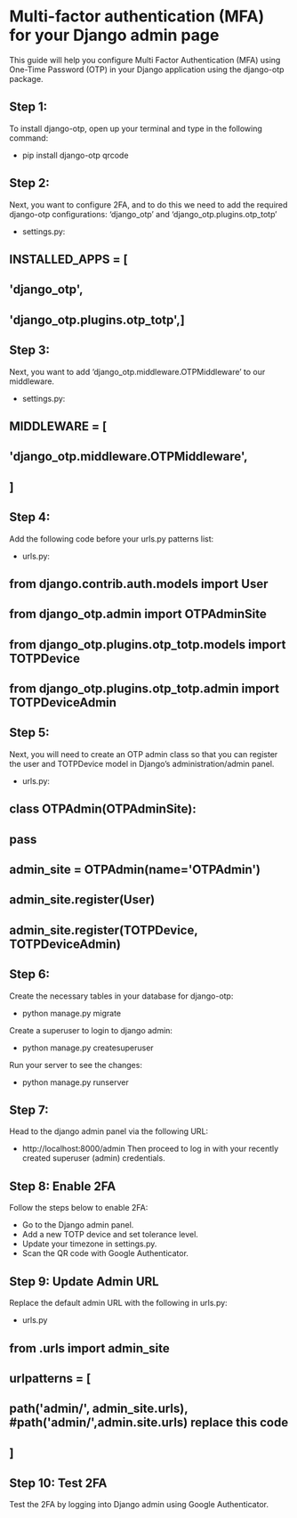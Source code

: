 # Multi-factor authentication (MFA) for your Django admin page

This guide will help you configure Multi Factor Authentication (MFA) using One-Time Password (OTP) in your Django application using the django-otp package.


## Step 1:
To install django-otp, open up your terminal and type in the following command:
- pip install django-otp qrcode

## Step 2:
Next, you want to configure 2FA, and to do this we need to add the required django-otp configurations: ‘django_otp’ and ‘django_otp.plugins.otp_totp’
- settings.py:

## INSTALLED_APPS = [
##   'django_otp',
##   'django_otp.plugins.otp_totp',]

## Step 3:
Next, you want to add ‘django_otp.middleware.OTPMiddleware’ to our middleware.
- settings.py:

## MIDDLEWARE = [
##    'django_otp.middleware.OTPMiddleware',
## ]

## Step 4:
Add the following code before your urls.py patterns list:
- urls.py:

## from django.contrib.auth.models import User
## from django_otp.admin import OTPAdminSite
## from django_otp.plugins.otp_totp.models import TOTPDevice
## from django_otp.plugins.otp_totp.admin import TOTPDeviceAdmin

## Step 5:
Next, you will need to create an OTP admin class so that you can register the user and TOTPDevice model in Django’s administration/admin panel.
- urls.py:

## class OTPAdmin(OTPAdminSite):
##   pass
##
## admin_site = OTPAdmin(name='OTPAdmin')
## admin_site.register(User)
## admin_site.register(TOTPDevice, TOTPDeviceAdmin)

## Step 6:
Create the necessary tables in your database for django-otp:
- python manage.py migrate

Create a superuser to login to django admin:
- python manage.py createsuperuser

Run your server to see the changes:
- python manage.py runserver 

## Step 7:
Head to the django admin panel via the following URL:
- http://localhost:8000/admin
Then proceed to log in with your recently created superuser (admin) credentials.

## Step 8: Enable 2FA
Follow the steps below to enable 2FA:
- Go to the Django admin panel.
- Add a new TOTP device and set tolerance level.
- Update your timezone in settings.py.
- Scan the QR code with Google Authenticator.

## Step 9: Update Admin URL
Replace the default admin URL with the following in urls.py:
- urls.py

## from .urls import admin_site
##
## urlpatterns = [
##     path('admin/', admin_site.urls),         #path('admin/',admin.site.urls)   replace this code
## ]

## Step 10: Test 2FA
Test the 2FA by logging into Django admin using Google Authenticator.



